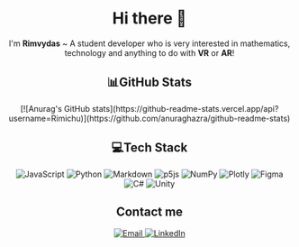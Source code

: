 <h1 align="center">
    Hi there 👋
</h1>

<p align="center">
    I'm <b>Rimvydas</b> ~ A student developer who is very interested in mathematics, technology and anything to do with <b>VR</b> or <b>AR</b>!
</p>

<h2 align="center">
    📊GitHub Stats
</h2>

<p align="center">
    [![Anurag's GitHub stats](https://github-readme-stats.vercel.app/api?username=Rimichu)](https://github.com/anuraghazra/github-readme-stats)
<br>
    <img src="https://github-readme-stats.vercel.app/api/top-langs/?username=Rimichu&amp;theme=react&amp;hide_border=true&amp;include_all_commits=true&amp;count_private=false&amp;layout=compact" alt="">
</p>

<h2 align="center">
    💻Tech Stack
</h2>

<p align="center">
    <img src="https://img.shields.io/badge/javascript-%23323330.svg?style=for-the-badge&amp;logo=javascript&amp;logoColor=%23F7DF1E" alt="JavaScript"> 
    <img src="https://img.shields.io/badge/python-3670A0?style=for-the-badge&amp;logo=python&amp;logoColor=ffdd54" alt="Python">
    <img src="https://img.shields.io/badge/markdown-%23000000.svg?style=for-the-badge&amp;logo=markdown&amp;logoColor=white" alt="Markdown">
    <img src="https://img.shields.io/badge/p5.js-ED225D?style=for-the-badge&amp;logo=p5.js&amp;logoColor=FFFFFF" alt="p5js"> 
    <img src="https://img.shields.io/badge/numpy-%23013243.svg?style=for-the-badge&amp;logo=numpy&amp;logoColor=white" alt="NumPy"> 
    <img src="https://img.shields.io/badge/Plotly-%233F4F75.svg?style=for-the-badge&amp;logo=plotly&amp;logoColor=white" alt="Plotly">     
    <img src="https://img.shields.io/badge/figma-%23F24E1E.svg?style=for-the-badge&amp;logo=figma&amp;logoColor=white" alt="Figma">
    <img src="https://img.shields.io/badge/C%23-darkgreen?style=for-the-badge&amp;logo=C sharp&amp;logoColor=white" alt="C#">
    <img src="https://img.shields.io/badge/Unity-black?style=for-the-badge&amp;logo=Unity&amp;logoColor=white" alt="Unity">
</p>

<h2 align="center">
    Contact me
</h2>

<p align="center">
    <a href="mailto:rimichu111@gmail.com">
        <img src="https://img.shields.io/badge/email-green.svg?style=for-the-badge&amp;logo=Gmail&amp;logoColor=red" alt="Email">
    </a>
    <a href="https://www.linkedin.com/in/rimvydaskersys/">
        <img src="https://img.shields.io/badge/linkedin-%230077B5.svg?style=for-the-badge&amp;logo=LinkedIn&amp;logoColor=white" alt="LinkedIn">
    </a>
</p>

